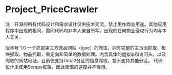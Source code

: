 # Project_PriceCrawler
注：开源的所有代码设计和需求设计仅供技术交流，禁止用作商业用途。其他应用程序中出现的相同，雷同代码均非本人亲自所写。出现的任何商业侵权行为均与本人无关。

版本号 1.0
一个抓取第三方饰品网站（igxe）的爬虫，拥有完整的主页面抓取，板块抓取，物品抓取，重定向和简单的数据处理。内含具体的虚拟ip和访问头，以及爬取的网站地址。目前仅支持Dota2分区的信息爬取，暂不支持其他分区。
代码设计未使用Scrapy框架，因此爬取的速度并不理想。
